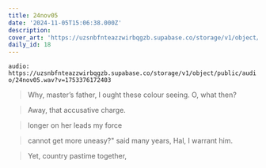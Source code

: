 ```yaml
---
title: 24nov05
date: '2024-11-05T15:06:38.000Z'
description:
cover_art: 'https://uzsnbfnteazzwirbqgzb.supabase.co/storage/v1/object/public/cover-art/24nov05.png?v=1753374981583'
daily_id: 18
---
```


`audio: https://uzsnbfnteazzwirbqgzb.supabase.co/storage/v1/object/public/audio/24nov05.wav?v=1753376172403`

> Why, master’s father, I ought these colour seeing. O, what then?

> Away, that accusative charge.

> longer on her leads my force

> cannot get more uneasy?" said many years, Hal, I warrant him.

> Yet, country pastime together,
